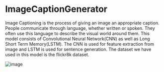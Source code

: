 # ImageCaptionGenerator
Image Captioning is the process of giving an image an appropriate caption. People communicate through language, whether written or spoken. They often use this language to describe the visual world around them. 
This model consists of Convolutional Neural Network(CNN) as well as Long Short Term Memory(LSTM). The CNN is used for feature extraction from image and LSTM is used for sentence generation.
The dataset we have used in this model is the flickr8k dataset.

![image](https://user-images.githubusercontent.com/94732433/203948038-531e8aa5-9d98-4d43-bbe6-48957b6364e5.png)


